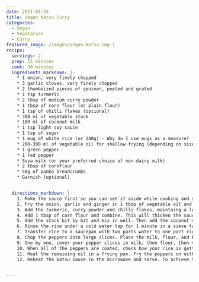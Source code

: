```yaml
---
date: 2021-01-24
title: Vegan Katsu Curry
categories:
  - Vegan
  - Vegetarian
  - Curry
featured_image: /images/Vegan-Katsu-img-1
recipe:
  servings: 2 
  prep: 15 minutes
  cook: 30 minutes
  ingredients_markdown: |-
    * 1 onion, very finely chopped
    * 3 garlic cloves, very finely chopped
    * 2 thumbsized pieces of geniner, peeled and grated
    * 1 tsp turmeric
    * 2 tbsp of medium curry powder
    * 1 tbsp of corn flour (or plain flour)
    * 1 tsp of chilli flakes (optional)
    * 300 ml of vegetable stock 
    * 100 ml of coconut milk
    * 1 tsp light soy sauce
    * 1 tsp of sugar
    * 1 mug of white rice (or 240g) - Why do I use mugs as a measure?
    * 200-300 ml of vegetable oil for shallow frying (depending on size of frying pan)
    * 1 green pepper
    * 1 red pepper
    * Soya milk (or your preferred choice of non-dairy milk)
    * 2 tbsp of cornflour
    * 50g of panko breadcrumbs
    * Garnish (optional)


  directions_markdown: |-
    1. Make the sauce first so you can set it aside while cooking and simply reheat in the microwave when everything is ready. Blitz the onion, garlic and ginger in a food processor. I find this the most time saving method, but if you don't have a food processor finely chop the onion and garlic and grate the ginger and combine. 
    2. Fry the onion, garlic and ginger in 1 tbsp of vegetable oil and cook until soft on a low to medium heat to avoid burning.
    3. Add the turmeric, curry powder and chilli flakes, maintaing a low to medium heat and stir until combined.
    4. Add 1 tbsp of corn flour and combine. This will thicken the sauce.
    5. Add the stock bit by bit and mix in well. Then add the coconut milk, soy sauce and sugar. Leave to simmer on a low heat for 5-10 minutes. Set aside once done.
    6. Rinse the rice under a cold water tap for 1 minute in a sieve to wash away excess starch. This will help prevent the rice getting too sticky. 
    7. Transfer rice to a saucepan with two parts water to one part rice (this is why I use mugs to measure rice and pasta. 1 mug of rice means 2 mugs of water). Add a pinch of salt and cook on a medium heat until the water begins to bubble. Next, cover the saucepan with a lid and turn the heat down to its lowest setting and simmer for about 15 minutes.
    8. Chop the peppers into large slices. Place the milk, flour, and breadcrumbs into separate bowls. 
    9. One by one, cover your pepper slices in milk, then flour, then milk again and then the breadcrumbs. This should help the panko breadcrumbs stick well.
    10. When all of the peppers are coated, check how your rice is getting on. If you can still see water at the top wait another 5-10 minutes until you can no longer see water at the top.
    11. Heat the remaining oil in a frying pan. Fry the peppers on either side until the breadcrumbs are golden.
    12. Reheat the katsu sauce in the microwave and serve. To achieve the rice tower, spoon each portion of rice into a cappucino mug and press down lightly, then turn it over onto the plate. Garnish with salad if desired.
  

---
```

